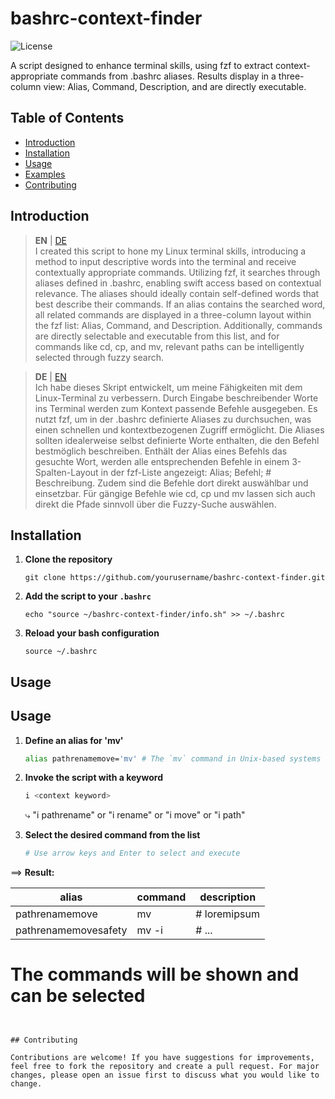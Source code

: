 # bashrc-context-finder


![License](https://img.shields.io/badge/license-MIT-green)

A script designed to enhance terminal skills, using fzf to extract context-appropriate commands from .bashrc aliases. Results display in a three-column view: Alias, Command, Description, and are directly executable.

## Table of Contents
- [Introduction](#introduction)
- [Installation](#installation)
- [Usage](#usage)
- [Examples](#examples)
- [Contributing](#contributing)



## Introduction
> **EN** | [DE](#DE)  
I created this script to hone my Linux terminal skills, introducing a method to input descriptive words into the terminal and receive contextually appropriate commands. Utilizing fzf, it searches through aliases defined in .bashrc, enabling swift access based on contextual relevance. The aliases should ideally contain self-defined words that best describe their commands. If an alias contains the searched word, all related commands are displayed in a three-column layout within the fzf list: Alias, Command, and Description. Additionally, commands are directly selectable and executable from this list, and for commands like cd, cp, and mv, relevant paths can be intelligently selected through fuzzy search.

> **DE** | [EN](#EN)  
Ich habe dieses Skript entwickelt, um meine Fähigkeiten mit dem Linux-Terminal zu verbessern. Durch Eingabe beschreibender Worte ins Terminal werden zum Kontext passende Befehle ausgegeben. Es nutzt fzf, um in der .bashrc definierte Aliases zu durchsuchen, was einen schnellen und kontextbezogenen Zugriff ermöglicht. Die Aliases sollten idealerweise selbst definierte Worte enthalten, die den Befehl bestmöglich beschreiben. Enthält der Alias eines Befehls das gesuchte Wort, werden alle entsprechenden Befehle in einem 3-Spalten-Layout in der fzf-Liste angezeigt: Alias; Befehl; # Beschreibung. Zudem sind die Befehle dort direkt auswählbar und einsetzbar. Für gängige Befehle wie cd, cp und mv lassen sich auch direkt die Pfade sinnvoll über die Fuzzy-Suche auswählen.

## Installation

1. **Clone the repository**
   ```
   git clone https://github.com/yourusername/bashrc-context-finder.git
   ```

2. **Add the script to your `.bashrc`**
   ```
   echo "source ~/bashrc-context-finder/info.sh" >> ~/.bashrc
   ```

3. **Reload your bash configuration**
   ```
   source ~/.bashrc
   ```

## Usage
## Usage

1. **Define an alias for 'mv'**
   ```bash
   alias pathrenamemove='mv' # The `mv` command in Unix-based systems is used to move files or directories from ...

   ```

2. **Invoke the script with a keyword**
   ```bash
   i <context keyword>
   ```
     ⤷ 
   "i pathrename"
   or
   "i rename"
   or
   "i move"
   or
   "i path"
   
   

3. **Select the desired command from the list**
   ```bash
   # Use arrow keys and Enter to select and execute
   ```

⟹ **Result:**

|    alias             |    command     |  description  |
|----------------------|----------------|---------------|
|pathrenamemove        |mv              | # loremipsum  |
|pathrenamemovesafety  |mv -i           | # ...         |

   # The commands will be shown and can be selected
   ```


## Contributing

Contributions are welcome! If you have suggestions for improvements, feel free to fork the repository and create a pull request. For major changes, please open an issue first to discuss what you would like to change.

